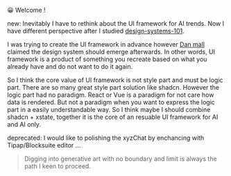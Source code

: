 😀 Welcome !

new:  Inevitably I have to rethink about the UI framework for AI trends. Now I have different perspective after I studied [design-systems-101](https://designsystemuniversity.teachable.com/courses/design-systems-101/lectures/52895393).

I was trying to create the UI framework in advance however [Dan mall ](https://danmall.com/) claimed the design system should emerge afterwards. In other words, UI framework is a product of something you recreate based on what you already have and do not want to do it again. 

So I think the core value of UI framework is not style part and must be logic part. There are so many great style part solution like shadcn. However the logic part had no paradigm. React or Vue is a paradigm for not care how data is rendered. But not a paradigm when you want to express the logic part in a easily understandable way. So I think maybe I should combine shadcn + xstate, together it is the core of an resuable UI framework for AI and AI only.

deprecated:  I would like to polishing the xyzChat by enchancing with Tipap/Blocksuite editor ...

> Digging into generative art with no boundary and limit is always the path I keen to proceed.

